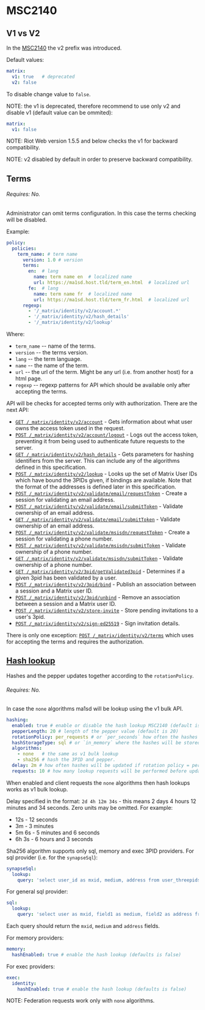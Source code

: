 # MSC2140

## V1 vs V2
In the [MSC2140](https://github.com/matrix-org/matrix-doc/pull/2140) the v2 prefix was introduced.

Default values:
```.yaml
matrix:
  v1: true   # deprecated
  v2: false
```

To disable change value to `false`.

NOTE: the v1 is deprecated, therefore recommend to use only v2 and disable v1 (default value can be ommited):
```.yaml
matrix:
  v1: false
```
NOTE: Riot Web version 1.5.5 and below checks the v1 for backward compatibility.

NOTE: v2 disabled by default in order to preserve backward compatibility.

## Terms

###### Requires: No. 

Administrator can omit terms configuration. In this case the terms checking will be disabled.

Example:
```.yaml
policy:
  policies:
    term_name: # term name
      version: 1.0 # version
      terms:
        en:  # lang
          name: term name en  # localized name
          url: https://ma1sd.host.tld/term_en.html  # localized url
        fe:  # lang 
          name: term name fr  # localized name
          url: https://ma1sd.host.tld/term_fr.html  # localized url
      regexp:
        - '/_matrix/identity/v2/account.*'
        - '/_matrix/identity/v2/hash_details'
        - '/_matrix/identity/v2/lookup'
```
Where:

- `term_name` -- name of the terms.
- `version` -- the terms version.
- `lang` -- the term language.
- `name` -- the name of the term.
- `url` -- the url of the term. Might be any url (i.e. from another host) for a html page.
- `regexp` -- regexp patterns for API which should be available only after accepting the terms.

API will be checks for accepted terms only with authorization.
There are the next API:
- [`GET /_matrix/identity/v2/account`](https://matrix.org/docs/spec/identity_service/r0.3.0#get-matrix-identity-v2-account) - Gets information about what user owns the access token used in the request.
- [`POST /_matrix/identity/v2/account/logout`](https://matrix.org/docs/spec/identity_service/r0.3.0#post-matrix-identity-v2-account-logout) - Logs out the access token, preventing it from being used to authenticate future requests to the server.
- [`GET /_matrix/identity/v2/hash_details`](https://matrix.org/docs/spec/identity_service/r0.3.0#get-matrix-identity-v2-hash-details) - Gets parameters for hashing identifiers from the server. This can include any of the algorithms defined in this specification.
- [`POST /_matrix/identity/v2/lookup`](https://matrix.org/docs/spec/identity_service/r0.3.0#post-matrix-identity-v2-lookup) - Looks up the set of Matrix User IDs which have bound the 3PIDs given, if bindings are available. Note that the format of the addresses is defined later in this specification.
- [`POST /_matrix/identity/v2/validate/email/requestToken`](https://matrix.org/docs/spec/identity_service/r0.3.0#post-matrix-identity-v2-validate-email-requesttoken) - Create a session for validating an email address.
- [`POST /_matrix/identity/v2/validate/email/submitToken`](https://matrix.org/docs/spec/identity_service/r0.3.0#post-matrix-identity-v2-validate-email-submittoken) - Validate ownership of an email address.
- [`GET /_matrix/identity/v2/validate/email/submitToken`](https://matrix.org/docs/spec/identity_service/r0.3.0#get-matrix-identity-v2-validate-email-submittoken) - Validate ownership of an email address.
- [`POST /_matrix/identity/v2/validate/msisdn/requestToken`](https://matrix.org/docs/spec/identity_service/r0.3.0#post-matrix-identity-v2-validate-msisdn-requesttoken) - Create a session for validating a phone number.
- [`POST /_matrix/identity/v2/validate/msisdn/submitToken`](https://matrix.org/docs/spec/identity_service/r0.3.0#post-matrix-identity-v2-validate-msisdn-submittoken) - Validate ownership of a phone number.
- [`GET /_matrix/identity/v2/validate/msisdn/submitToken`](https://matrix.org/docs/spec/identity_service/r0.3.0#get-matrix-identity-v2-validate-msisdn-submittoken) - Validate ownership of a phone number.
- [`GET /_matrix/identity/v2/3pid/getValidated3pid`](https://matrix.org/docs/spec/identity_service/r0.3.0#get-matrix-identity-v2-3pid-getvalidated3pid) - Determines if a given 3pid has been validated by a user.
- [`POST /_matrix/identity/v2/3pid/bind`](https://matrix.org/docs/spec/identity_service/r0.3.0#post-matrix-identity-v2-3pid-bind) - Publish an association between a session and a Matrix user ID.
- [`POST /_matrix/identity/v2/3pid/unbind`](https://matrix.org/docs/spec/identity_service/r0.3.0#post-matrix-identity-v2-3pid-unbind) - Remove an association between a session and a Matrix user ID.
- [`POST /_matrix/identity/v2/store-invite`](https://matrix.org/docs/spec/identity_service/r0.3.0#post-matrix-identity-v2-store-invite) - Store pending invitations to a user's 3pid.
- [`POST /_matrix/identity/v2/sign-ed25519`](https://matrix.org/docs/spec/identity_service/r0.3.0#post-matrix-identity-v2-sign-ed25519) - Sign invitation details.

There is only one exception: [`POST /_matrix/identity/v2/terms`](https://matrix.org/docs/spec/identity_service/r0.3.0#post-matrix-identity-v2-terms) which uses for accepting the terms and requires the authorization.

## [Hash lookup](https://github.com/matrix-org/matrix-doc/blob/hs/hash-identity/proposals/2134-identity-hash-lookup.md)

Hashes and the pepper updates together according to the `rotationPolicy`.

###### Requires: No. 

In case the `none` algorithms ma1sd will be lookup using the v1 bulk API.

```.yaml
hashing:
  enabled: true # enable or disable the hash lookup MSC2140 (default is false)
  pepperLength: 20 # length of the pepper value (default is 20)
  rotationPolicy: per_requests # or `per_seconds` how often the hashes will be updating
  hashStorageType: sql # or `in_memory` where the hashes will be stored
  algorithms:
    - none   # the same as v1 bulk lookup
    - sha256 # hash the 3PID and pepper.
  delay: 2m # how often hashes will be updated if rotation policy = per_seconds (default is 10s)
  requests: 10 # how many lookup requests will be performed before updating hashes if rotation policy = per_requests (default is 10)
```

When enabled and client requests the `none` algorithms then hash lookups works as v1 bulk lookup.

Delay specified in the format: `2d 4h 12m 34s` - this means 2 days 4 hours 12 minutes and 34 seconds. Zero units may be omitted. For example:

- 12s - 12 seconds
- 3m - 3 minutes
- 5m 6s - 5 minutes and 6 seconds
- 6h 3s - 6 hours and 3 seconds


Sha256 algorithm supports only sql, memory and exec 3PID providers.
For sql provider (i.e. for the `synapseSql`):
```.yaml
synapseSql:
  lookup:
    query: 'select user_id as mxid, medium, address from user_threepids' # query for retrive 3PIDs for hashes.
```

For general sql provider:
```.yaml
sql:
  lookup:
    query: 'select user as mxid, field1 as medium, field2 as address from some_table' # query for retrive 3PIDs for hashes.
```

Each query should return the `mxid`, `medium` and `address` fields.


For memory providers:
```.yaml
memory:
  hashEnabled: true # enable the hash lookup (defaults is false)
```

For exec providers:
```.yaml
exec:
  identity:
    hashEnabled: true # enable the hash lookup (defaults is false)
```

NOTE: Federation requests work only with `none` algorithms.

